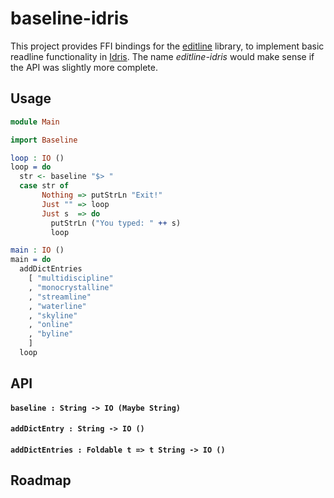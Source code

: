 # baseline-idris

This project provides FFI bindings for the [editline](https://github.com/troglobit/editline) library, to implement basic readline functionality in [Idris](https://github.com/idris-lang). The name *editline-idris* would make sense if the API was slightly more complete.

## Usage

```idris
module Main

import Baseline

loop : IO ()
loop = do
  str <- baseline "$> "
  case str of
       Nothing => putStrLn "Exit!"
       Just "" => loop
       Just s  => do
         putStrLn ("You typed: " ++ s)
         loop

main : IO ()
main = do
  addDictEntries
    [ "multidiscipline"
    , "monocrystalline"
    , "streamline"
    , "waterline"
    , "skyline"
    , "online"
    , "byline"
    ]
  loop
```

## API

#### `baseline : String -> IO (Maybe String)`

#### `addDictEntry : String -> IO ()`

#### `addDictEntries : Foldable t => t String -> IO ()`

## Roadmap
